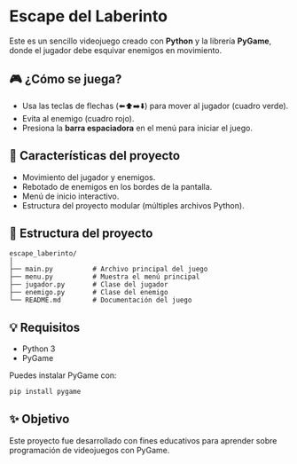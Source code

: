 # Escape del Laberinto

Este es un sencillo videojuego creado con **Python** y la librería **PyGame**, donde el jugador debe esquivar enemigos en movimiento.

## 🎮 ¿Cómo se juega?
- Usa las teclas de flechas (⬅️⬆️➡️⬇️) para mover al jugador (cuadro verde).
- Evita al enemigo (cuadro rojo).
- Presiona la **barra espaciadora** en el menú para iniciar el juego.

## 🧩 Características del proyecto
- Movimiento del jugador y enemigos.
- Rebotado de enemigos en los bordes de la pantalla.
- Menú de inicio interactivo.
- Estructura del proyecto modular (múltiples archivos Python).

## 📁 Estructura del proyecto
```
escape_laberinto/
│
├── main.py          # Archivo principal del juego
├── menu.py          # Muestra el menú principal
├── jugador.py       # Clase del jugador
├── enemigo.py       # Clase del enemigo
└── README.md        # Documentación del juego
```

## 💡 Requisitos
- Python 3
- PyGame

Puedes instalar PyGame con:
```bash
pip install pygame
```

## ✨ Objetivo
Este proyecto fue desarrollado con fines educativos para aprender sobre programación de videojuegos con PyGame.
